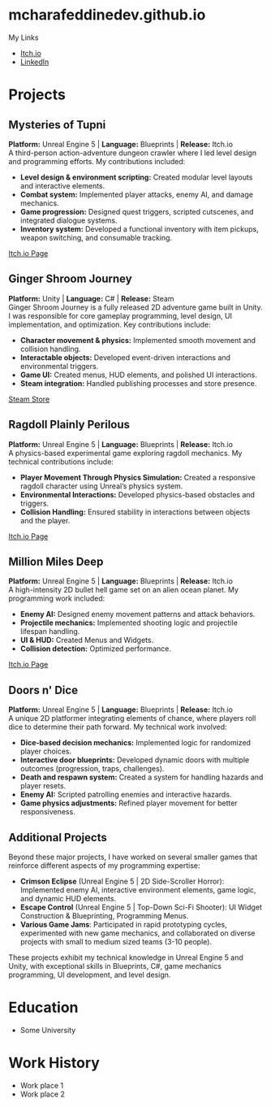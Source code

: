 # mcharafeddinedev.github.io
My Links
- [Itch.io](https://goldleafinteractive.itch.io)
- [LinkedIn](https://www.linkedin.com/in/marwan-charafeddine-213065155)

# Projects

## Mysteries of Tupni
**Platform:** Unreal Engine 5 | **Language:** Blueprints | **Release:** Itch.io  
A third-person action-adventure dungeon crawler where I led level design and programming efforts. My contributions included:
- **Level design & environment scripting:** Created modular level layouts and interactive elements.
- **Combat system:** Implemented player attacks, enemy AI, and damage mechanics.
- **Game progression:** Designed quest triggers, scripted cutscenes, and integrated dialogue systems.
- **Inventory system:** Developed a functional inventory with item pickups, weapon switching, and consumable tracking.
  
[Itch.io Page](https://goldleafinteractive.itch.io/mysteries-of-tupni)

## Ginger Shroom Journey
**Platform:** Unity | **Language:** C# | **Release:** Steam  
Ginger Shroom Journey is a fully released 2D adventure game built in Unity. I was responsible for core gameplay programming, level design, UI implementation, and optimization. Key contributions include:
- **Character movement & physics:** Implemented smooth movement and collision handling.
- **Interactable objects:** Developed event-driven interactions and environmental triggers.
- **Game UI:** Created menus, HUD elements, and polished UI interactions.
- **Steam integration:** Handled publishing processes and store presence.
  
[Steam Store](https://store.steampowered.com/app/123456/Ginger_Shroom_Journey/)

## Ragdoll Plainly Perilous
**Platform:** Unreal Engine 5 | **Language:** Blueprints | **Release:** Itch.io  
A physics-based experimental game exploring ragdoll mechanics. My technical contributions include:
- **Player Movement Through Physics Simulation:** Created a responsive ragdoll character using Unreal’s physics system.
- **Environmental Interactions:** Developed physics-based obstacles and triggers.
- **Collision Handling:** Ensured stability in interactions between objects and the player.
  
[Itch.io Page](https://goldleafinteractive.itch.io/ragdoll-plainly-perilous)

## Million Miles Deep
**Platform:** Unreal Engine 5 | **Language:** Blueprints | **Release:** Itch.io  
A high-intensity 2D bullet hell game set on an alien ocean planet. My programming work included:
- **Enemy AI:** Designed enemy movement patterns and attack behaviors.
- **Projectile mechanics:** Implemented shooting logic and projectile lifespan handling.
- **UI & HUD:** Created Menus and Widgets.
- **Collision detection:** Optimized performance.
  
[Itch.io Page](https://goldleafinteractive.itch.io/million-miles-deep)


## Doors n' Dice
**Platform:** Unreal Engine 5 | **Language:** Blueprints | **Release:** Itch.io  
A unique 2D platformer integrating elements of chance, where players roll dice to determine their path forward. My technical work involved:
- **Dice-based decision mechanics:** Implemented logic for randomized player choices.
- **Interactive door blueprints:** Developed dynamic doors with multiple outcomes (progression, traps, challenges).
- **Death and respawn system:** Created a system for handling hazards and player resets.
- **Enemy AI:** Scripted patrolling enemies and interactive hazards.
- **Game physics adjustments:** Refined player movement for better responsiveness.

## Additional Projects
Beyond these major projects, I have worked on several smaller games that reinforce different aspects of my programming expertise:

- **Crimson Eclipse** (Unreal Engine 5 | 2D Side-Scroller Horror): Implemented enemy AI, interactive environment elements, game logic, and dynamic HUD elements.
- **Escape Control** (Unreal Engine 5 | Top-Down Sci-Fi Shooter): UI Widget Construction & Blueprinting, Programming Menus.
- **Various Game Jams**: Participated in rapid prototyping cycles, experimented with new game mechanics, and collaborated on diverse projects with small to medium sized teams (3-10 people).

These projects exhibit my technical knowledge in Unreal Engine 5 and Unity, with exceptional skills in Blueprints, C#, game mechanics programming, UI development, and level design.


# Education
- Some University

# Work History
- Work place 1
- Work place 2
